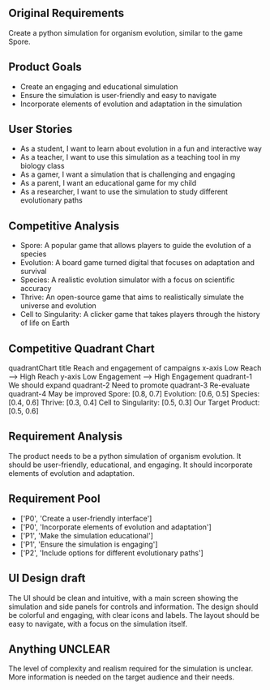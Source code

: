 ## Original Requirements

Create a python simulation for organism evolution, similar to the game Spore.

## Product Goals

- Create an engaging and educational simulation
- Ensure the simulation is user-friendly and easy to navigate
- Incorporate elements of evolution and adaptation in the simulation

## User Stories

- As a student, I want to learn about evolution in a fun and interactive way
- As a teacher, I want to use this simulation as a teaching tool in my biology class
- As a gamer, I want a simulation that is challenging and engaging
- As a parent, I want an educational game for my child
- As a researcher, I want to use the simulation to study different evolutionary paths

## Competitive Analysis

- Spore: A popular game that allows players to guide the evolution of a species
- Evolution: A board game turned digital that focuses on adaptation and survival
- Species: A realistic evolution simulator with a focus on scientific accuracy
- Thrive: An open-source game that aims to realistically simulate the universe and evolution
- Cell to Singularity: A clicker game that takes players through the history of life on Earth

## Competitive Quadrant Chart

quadrantChart
                title Reach and engagement of campaigns
                x-axis Low Reach --> High Reach
                y-axis Low Engagement --> High Engagement
                quadrant-1 We should expand
                quadrant-2 Need to promote
                quadrant-3 Re-evaluate
                quadrant-4 May be improved
                Spore: [0.8, 0.7]
                Evolution: [0.6, 0.5]
                Species: [0.4, 0.6]
                Thrive: [0.3, 0.4]
                Cell to Singularity: [0.5, 0.3]
                Our Target Product: [0.5, 0.6]

## Requirement Analysis

The product needs to be a python simulation of organism evolution. It should be user-friendly, educational, and engaging. It should incorporate elements of evolution and adaptation.

## Requirement Pool

- ['P0', 'Create a user-friendly interface']
- ['P0', 'Incorporate elements of evolution and adaptation']
- ['P1', 'Make the simulation educational']
- ['P1', 'Ensure the simulation is engaging']
- ['P2', 'Include options for different evolutionary paths']

## UI Design draft

The UI should be clean and intuitive, with a main screen showing the simulation and side panels for controls and information. The design should be colorful and engaging, with clear icons and labels. The layout should be easy to navigate, with a focus on the simulation itself.

## Anything UNCLEAR

The level of complexity and realism required for the simulation is unclear. More information is needed on the target audience and their needs.

